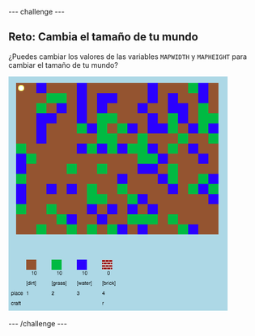--- challenge ---
## Reto: Cambia el tamaño de tu mundo
¿Puedes cambiar los valores de las variables `MAPWIDTH` y `MAPHEIGHT` para cambiar el tamaño de tu mundo?

![screenshot](images/craft-mapsize.png)




--- /challenge ---